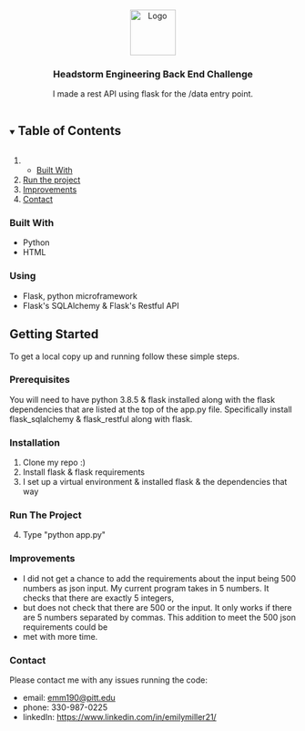 
<!-- PROJECT LOGO -->
<br />
<p align="center">
  <a href="https://github.com/github_username/repo_name">
    <img src="public/img/emily-icon.png" alt="Logo" width="80" height="80">
  </a>

  <h3 align="center">Headstorm Engineering Back End Challenge</h3>

  <p align="center">
    I made a rest API using flask for the /data entry point. 
  </p>
</p>



<!-- TABLE OF CONTENTS -->
<details open="open">
  <summary><h2 style="display: inline-block">Table of Contents</h2></summary>
  <ol>
    <li>
      <ul>
        <li><a href="#built-with">Built With</a></li>
      </ul>
    </li>
    <li>
      <a href="#run-it">Run the project</a>
    </li>
    <li><a href="#usage">Improvements</a></li>
    <li><a href="#contact">Contact</a></li>
  </ol>
</details>




### Built With

* []() Python
* []() HTML

### Using

* []() Flask, python microframework
* []() Flask's SQLAlchemy & Flask's Restful API


<!-- GETTING STARTED -->
## Getting Started

To get a local copy up and running follow these simple steps.

### Prerequisites

You will need to have python 3.8.5 & flask installed along with the flask dependencies that are listed at the top of the app.py file. Specifically install flask_sqlalchemy & flask_restful along with flask.

### Installation

1. Clone my repo :) 
2. Install flask & flask requirements 
3. I set up a virtual environment & installed flask & the dependencies that way 

### Run The Project
4. Type "python app.py"

### Improvements
* I did not get a chance to add the requirements about the input being 500 numbers as json input. My current program takes in 5 numbers. It checks that there are exactly 5 integers, 
* but does not check that there are 500 or the input. It only works if there are 5 numbers separated by commas. This addition to meet the 500 json requirements could be 
* met with more time.  

### Contact 
Please contact me with any issues running the code: 
* email: emm190@pitt.edu
* phone: 330-987-0225 
* linkedIn: https://www.linkedin.com/in/emilymiller21/
